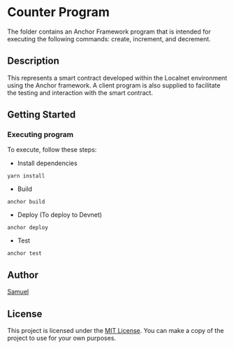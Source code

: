 # Counter Program

The folder contains an Anchor Framework program that is intended for executing the following commands: create, increment, and decrement.

## Description

This represents a smart contract developed within the Localnet environment using the Anchor framework. A client program is also supplied to facilitate the testing and interaction with the smart contract.

## Getting Started

### Executing program

To execute, follow these steps:

- Install dependencies

`yarn install`

- Build

`anchor build`

- Deploy (To deploy to Devnet)

`anchor deploy`

- Test

`anchor test`

## Author

[Samuel](https://github.com/psalmuel01)

## License

This project is licensed under the [MIT License](LICENSE).
You can make a copy of the project to use for your own purposes.
